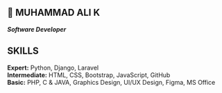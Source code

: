 ## 👋 MUHAMMAD ALI K
<b><i>Software Developer </i></b>
## SKILLS
<b>Expert:</b> </legend>
Python, Django, Laravel
<br>
<b>Intermediate:</b> HTML, CSS, Bootstrap, JavaScript, GitHub
<br>
<b>Basic:</b> PHP, C & JAVA, Graphics Design, UI/UX Design, Figma, MS Office
